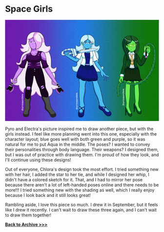 # Space Girls

<img src="https://raw.githubusercontent.com/arrowarchive/The-Arrowarchive/master/docs/images/SPACE/spacegirls.PNG" alt="Three's a crowd"
     onContextMenu="return false;">

Pyro and Electra's picture inspired me to draw another piece, but with the girls instead. I feel like more planning went into this one, especially with the character layout; blue goes well with both green and purple, so it was natural for me to put Aqua in the middle. The poses? I wanted to convey their personalities through body language. Their weapons? I designed them, but I was out of practice with drawing them. I'm proud of how they look, and I'll continue using these designs!

Out of everyone, Chlora's design took the most effort. I tried something new with her hair, I added the star to her tie, and while I designed her whip, I didn't have a colored sketch for it. That, and I had to mirror her pose because there aren't a lot of left-handed poses online and there needs to be more!!! I tried something new with the shading as well, which I really enjoy because I look back and it still looks great!

Rambling aside, I love this piece so much. I drew it in September, but it feels like I drew it recently. I can't wait to draw these three again, and I can't wait to draw them together!

**[Back to Archive >>>](https://arrowarchive.github.io/The-Arrowarchive/gallery)**
